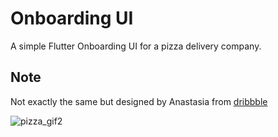 # Onboarding UI

A simple Flutter Onboarding UI for a pizza delivery company.

## Note

Not exactly the same but designed by Anastasia from [dribbble](https://dribbble.com)

![pizza_gif2](https://user-images.githubusercontent.com/27512622/93118546-c22b6900-f6c0-11ea-8e6d-fa56f2a913e4.gif)
